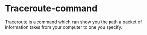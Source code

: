 # Traceroute-command
Traceroute is a command which can show you the path a packet of information takes from your computer to one you specify.

